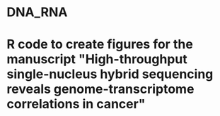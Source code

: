 # DNA_RNA
# R code to create figures for the manuscript "High-throughput single-nucleus hybrid sequencing reveals genome-transcriptome correlations in cancer"
